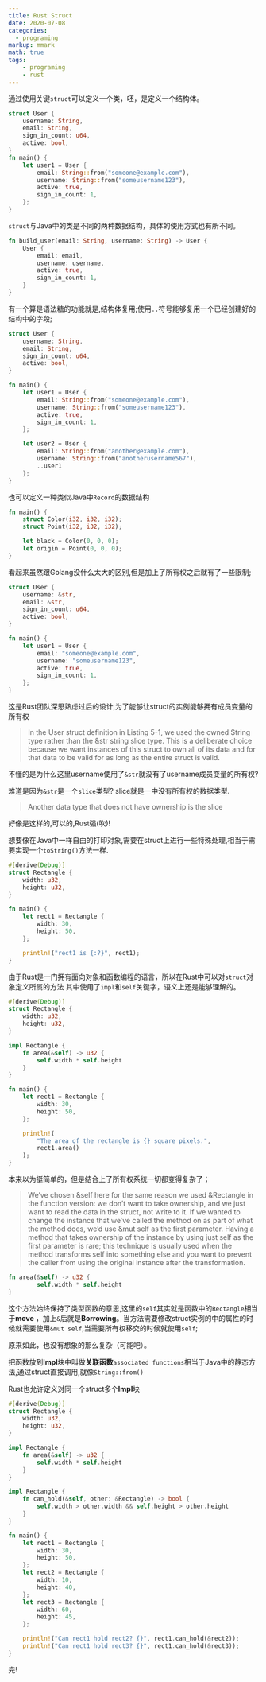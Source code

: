 ```yaml
---
title: Rust Struct
date: 2020-07-08
categories:
  - programing
markup: mmark
math: true
tags:
    - programing
    - rust
---
```


通过使用关键`struct`可以定义一个类，呸，是定义一个结构体。
```rust
struct User {
    username: String,
    email: String,
    sign_in_count: u64,
    active: bool,
}
fn main() {
    let user1 = User {
        email: String::from("someone@example.com"),
        username: String::from("someusername123"),
        active: true,
        sign_in_count: 1,
    };
}
```

`struct`与Java中的类是不同的两种数据结构，具体的使用方式也有所不同。

```rust
fn build_user(email: String, username: String) -> User {
    User {
        email: email,
        username: username,
        active: true,
        sign_in_count: 1,
    }
}
```

有一个算是语法糖的功能就是,结构体复用;使用`..`符号能够复用一个已经创建好的结构中的字段;
```rust
struct User {
    username: String,
    email: String,
    sign_in_count: u64,
    active: bool,
}

fn main() {
    let user1 = User {
        email: String::from("someone@example.com"),
        username: String::from("someusername123"),
        active: true,
        sign_in_count: 1,
    };

    let user2 = User {
        email: String::from("another@example.com"),
        username: String::from("anotherusername567"),
        ..user1
    };
}
```

也可以定义一种类似Java中`Record`的数据结构

```rust
fn main() {
    struct Color(i32, i32, i32);
    struct Point(i32, i32, i32);

    let black = Color(0, 0, 0);     
    let origin = Point(0, 0, 0);
}
```           
看起来虽然跟Golang没什么太大的区别,但是加上了所有权之后就有了一些限制;

```rust
struct User {
    username: &str,
    email: &str,
    sign_in_count: u64,
    active: bool,
}

fn main() {
    let user1 = User {
        email: "someone@example.com",
        username: "someusername123",
        active: true,
        sign_in_count: 1,
    };
}     
```  
这是Rust团队深思熟虑过后的设计,为了能够让struct的实例能够拥有成员变量的所有权

>In the User struct definition in Listing 5-1, we used the owned String type rather than the &str string slice type. This is a deliberate choice because we want instances of this struct to own all of its data and for that data to be valid for as long as the entire struct is valid.

不懂的是为什么这里username使用了`&str`就没有了username成员变量的所有权?

难道是因为`&str`是一个`slice`类型? slice就是一中没有所有权的数据类型.

>Another data type that does not have ownership is the slice

好像是这样的,可以的,Rust强(吹)!

想要像在Java中一样自由的打印对象,需要在struct上进行一些特殊处理,相当于需要实现一个`toString()`方法一样.

```rust
#[derive(Debug)]
struct Rectangle {
    width: u32,
    height: u32,
}

fn main() {
    let rect1 = Rectangle {
        width: 30,
        height: 50,
    };

    println!("rect1 is {:?}", rect1);
}
```

由于Rust是一门拥有面向对象和函数编程的语言，所以在Rust中可以对`struct`对象定义所属的方法
其中使用了`impl`和`self`关键字，语义上还是能够理解的。

```rust
#[derive(Debug)]
struct Rectangle {
    width: u32,
    height: u32,
}

impl Rectangle {
    fn area(&self) -> u32 {
        self.width * self.height
    }
}

fn main() {
    let rect1 = Rectangle {
        width: 30,
        height: 50,
    };

    println!(
        "The area of the rectangle is {} square pixels.",
        rect1.area()
    );
}
```
本来以为挺简单的，但是结合上了所有权系统一切都变得复杂了；

>We’ve chosen &self here for the same reason we used &Rectangle in the function version: we don’t want to take ownership, and we just want to read the data in the struct, not write to it. If we wanted to change the instance that we’ve called the method on as part of what the method does, we’d use &mut self as the first parameter. Having a method that takes ownership of the instance by using just self as the first parameter is rare; this technique is usually used when the method transforms self into something else and you want to prevent the caller from using the original instance after the transformation.

```rust
fn area(&self) -> u32 {
        self.width * self.height
}
```

这个方法始终保持了类型函数的意思,这里的`self`其实就是函数中的`Rectangle`相当于**move** ，加上`&`后就是**Borrowing**。当方法需要修改struct实例的中的属性的时候就需要使用`&mut self`,当需要所有权移交的时候就使用`self`;

原来如此，也没有想象的那么复杂（可能吧）。

把函数放到**Impl**块中叫做**关联函数**`associated functions`相当于Java中的静态方法,通过struct直接调用,就像`String::from()`

Rust也允许定义对同一个struct多个**Impl**块

```rust
#[derive(Debug)]
struct Rectangle {
    width: u32,
    height: u32,
}

impl Rectangle {
    fn area(&self) -> u32 {
        self.width * self.height
    }
}

impl Rectangle {
    fn can_hold(&self, other: &Rectangle) -> bool {
        self.width > other.width && self.height > other.height
    }
}

fn main() {
    let rect1 = Rectangle {
        width: 30,
        height: 50,
    };
    let rect2 = Rectangle {
        width: 10,
        height: 40,
    };
    let rect3 = Rectangle {
        width: 60,
        height: 45,
    };

    println!("Can rect1 hold rect2? {}", rect1.can_hold(&rect2));
    println!("Can rect1 hold rect3? {}", rect1.can_hold(&rect3));
}
```


完!   
